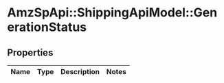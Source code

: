 # AmzSpApi::ShippingApiModel::GenerationStatus

## Properties
Name | Type | Description | Notes
------------ | ------------- | ------------- | -------------

